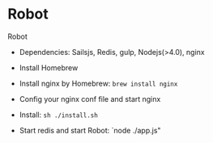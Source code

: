 # Robot
Robot


* Dependencies: Sailsjs, Redis, gulp, Nodejs(>4.0), nginx

* Install Homebrew
* Install nginx by Homebrew: `brew install nginx`
* Config your nginx conf file and start nginx
* Install: `sh ./install.sh`
* Start redis and start Robot: `node ./app.js" 

